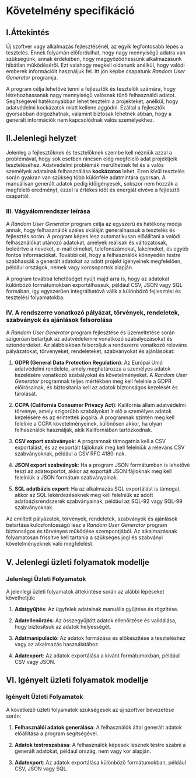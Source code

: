 # Követelmény specifikáció

## I.Áttekintés

Új szoftver vagy alkalmazás fejlesztésénél, az egyik legfontosabb lépés a tesztelés. Ennek folyamán előfordulhat, hogy nagy mennyiségű adatra van szükségünk, annak érdekében, hogy meggyőződhessünk alkalmazásunk hibátlan működéséről. Ezt valahogy megkell oldanunk anélkül, hogy valódi emberek információit használjuk fel. Itt jön képbe csapatunk _Random User Generator_ programja.

A program célja lehetővé tenni a fejlesztők és tesztelők számára, hogy létrehozhassanak nagy mennyiségű valósnak tűnő felhasználói adatot. Segítségével hatékonyabban lehet tesztelni a projekteket, anélkül, hogy adatvédelmi kockázatok miatt kellene aggódni. Ezáltal a fejlesztők gyorsabban dolgozhatnak, valamint biztosak lehetnek abban, hogy a generált információk nem kapcsolódnak valós személyekhez.

## II.Jelenlegi helyzet

Jelenleg a fejlesztőknek és tesztelőknek szembe kell nézniük azzal a problémával, hogy sok esetben nincsen elég megfelelő adat projektjeik teszteléséhez. Adatvédelmi problémák merülhetnek fel és a valós személyek adatainak felhasználása **kockázatos** lehet. Ezen kívül tesztelés során gyakran van szükség több különféle adatmintára gyorsan. A manuálisan generált adatok pedig időigényesek, sokszor nem hozzák a megfelelő eredményt, ezzel is értékes időt és energiát elvéve a fejlesztő csapattól.

### III. Vágyálomrendszer leírása

A _Random User Generator_ program célja az egyszerű és hatékony módja annak, hogy felhasználók széles skáláját generálhassuk a tesztelés és fejlesztés során. A program képes lesz automatikusan előállítani a valódi felhasználókat utánozó adatokat, amelyek reálisak és változatosak, beleértve a neveket, e-mail címeket, telefonszámokat, lakcímeket, és egyéb fontos információkat. További cél, hogy a felhasználók könnyedén testre szabhassák a generált adatokat az adott projekt igényeinek megfelelően, például országok, nemek vagy korcsoportok alapján.

A program továbbá lehetőséget nyújt majd arra is, hogy az adatokat különböző formátumokban exportálhassuk, például CSV, JSON vagy SQL formában, így egyszerűen integrálhatóvá válik a különböző fejlesztési és tesztelési folyamatokba.

### IV. A rendszerre vonatkozó pályázat, törvények, rendeletek, szabványok és ajánlások felsorolása

A _Random User Generator_ program fejlesztése és üzemeltetése során szigorúan betartjuk az adatvédelemre vonatkozó szabályozásokat és sztenderdeket. Az alábbiakban felsoroljuk a rendszerre vonatkozó releváns pályázatokat, törvényeket, rendeleteket, szabványokat és ajánlásokat:

1. **GDPR (General Data Protection Regulation)**: Az Európai Unió adatvédelmi rendelete, amely meghatározza a személyes adatok kezelésére vonatkozó szabályokat és követelményeket. A _Random User Generator_ programnak teljes mértékben meg kell felelnie a GDPR előírásainak, és biztosítania kell az adatok biztonságos kezelését és tárolását.

2. **CCPA (California Consumer Privacy Act)**: Kalifornia állam adatvédelmi törvénye, amely szigorúbb szabályokat ír elő a személyes adatok kezelésére és az érintettek jogaira. A programnak szintén meg kell felelnie a CCPA követelményeinek, különösen akkor, ha olyan felhasználók használják, akik Kaliforniában tartózkodnak.

3. **CSV export szabványok**: A programnak támogatnia kell a CSV exportálást, és az exportált fájloknak meg kell felelniük a releváns CSV szabványoknak, például a CSV RFC 4180-nak.

4. **JSON export szabványok**: Ha a program JSON formátumban is lehetővé teszi az adatexportot, akkor az exportált JSON fájloknak meg kell felelniük a JSON formátum szabványainak.

5. **SQL adatbázis export**: Ha az alkalmazás SQL exportálást is támogat, akkor az SQL lekérdezéseknek meg kell felelniük az adott adatbázisrendszerek szabványainak, például az SQL-92 vagy SQL-99 szabványoknak.

Az említett pályázatok, törvények, rendeletek, szabványok és ajánlások betartása kulcsfontosságú lesz a _Random User Generator_ program biztonságos és törvényes működése szempontjából. Az alkalmazásnak folyamatosan frissítve kell tartania a szükséges jogi és szabványi követelményeknek való megfelelést.

## V. Jelenlegi üzleti folyamatok modellje

### Jelenlegi Üzleti Folyamatok

A jelenlegi üzleti folyamatok áttekintése során az alábbi lépéseket követhetjük:

1. **Adatgyűjtés**: Az ügyfelek adatainak manuális gyűjtése és rögzítése.

2. **Adatellenőrzés**: Az összegyűjtött adatok ellenőrzése és validálása, hogy biztosítsuk az adatok helyességét.

3. **Adatmanipuláció**: Az adatok formázása és előkészítése a teszteléshez vagy az alkalmazás használatához.

4. **Adatexport**: Az adatok exportálása a kívánt formátumokban, például CSV vagy JSON.

## VI. Igényelt üzleti folyamatok modellje

### Igényelt Üzleti Folyamatok

A következő üzleti folyamatok szükségesek az új szoftver bevezetése során:

1. **Felhasználói adatok generálása**: A felhasználók által generált adatok előállítása a program segítségével.

2. **Adatok testreszabása**: A felhasználók képesek lesznek testre szabni a generált adatokat, például ország, nem vagy kor alapján.

3. **Adatexport**: Az adatok exportálása különböző formátumokban, például CSV, JSON vagy SQL.
